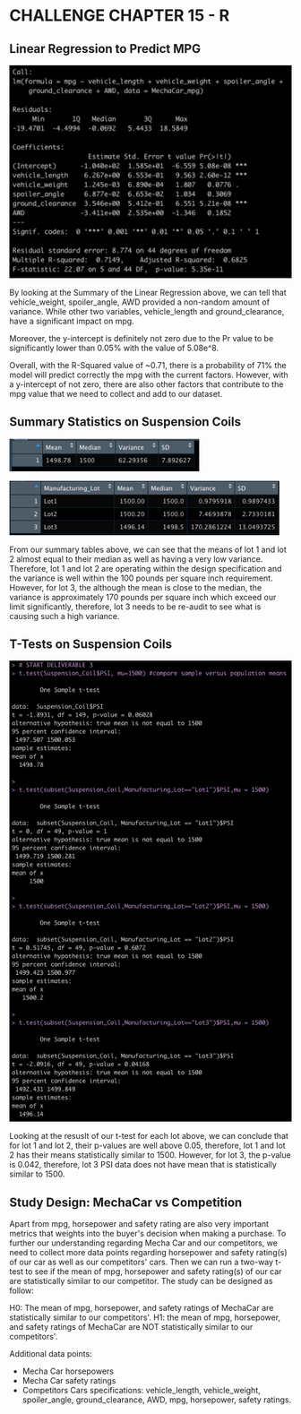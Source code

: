 # CHALLENGE CHAPTER 15 - R

## Linear Regression to Predict MPG
![alt text](/challenge/images/Summary_Linear_Regression_MechaCar.png)

By looking at the Summary of the Linear Regression above, we can tell that vehicle_weight, spoiler_angle, AWD provided a non-random amount of variance. While other two variables, vehicle_length and ground_clearance, have a significant impact on mpg.

Moreover, the y-intercept is definitely not zero due to the Pr value to be significantly lower than 0.05% with the value of 5.08e^8.

Overall, with the R-Squared value of ~0.71, there is a probability of 71% the model will predict correctly the mpg with the current factors. However, with a y-intercept of not zero, there are also other factors that contribute to the mpg value that we need to collect and add to our dataset.

## Summary Statistics on Suspension Coils
![alt text](/challenge/images/total_summary_Suspension_Coil.png)

![alt text](/challenge/images/lot_summary_Suspension_Coil.png)

From our summary tables above, we can see that the means of lot 1 and lot 2 almost equal to their median as well as having a very low variance. Therefore, lot 1 and lot 2 are operating within the design specification and the variance is well within the 100 pounds per square inch requirement. However, for lot 3, the although the mean is close to the median, the variance is approximately 170 pounds per square inch which exceed our limit significantly, therefore, lot 3 needs to be re-audit to see what is causing such a high variance.

## T-Tests on Suspension Coils
![alt text](/challenge/images/t_test_PSI_Suspension_Coil.png)

Looking at the resuslt of our t-test for each lot above, we can conclude that for lot 1 and lot 2, their p-values are well above 0.05, therefore, lot 1 and lot 2 has their means statistically similar to 1500. However, for lot 3, the p-value is 0.042, therefore, lot 3 PSI data does not have mean that is statistically similar to 1500.

## Study Design: MechaCar vs Competition

Apart from mpg, horsepower and safety rating are also very important metrics that weights into the buyer's decision when making a purchase. To further our understanding regarding Mecha Car and our competitors, we need to collect more data points regarding horsepower and safety rating(s) of our car as well as our competitors' cars. Then we can run a two-way t-test to see if the mean of mpg, horsepower and safety rating(s) of our car are statistically similar to our competitor. The study can be designed as follow:

H0: The mean of mpg, horsepower, and safety ratings of MechaCar are statistically similar to our competitors'.
H1: the mean of mpg, horsepower, and safety ratings of MechaCar are NOT statistically similar to our competitors'.

Additional data points: 
- Mecha Car horsepowers
- Mecha Car safety ratings
- Competitors Cars specifications: vehicle_length, vehicle_weight, spoiler_angle, ground_clearance, AWD, mpg, horsepower, safety ratings.

